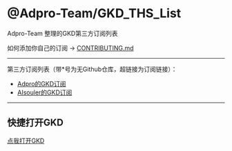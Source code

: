 # @Adpro-Team/GKD_THS_List

Adpro-Team 整理的GKD第三方订阅列表

如何添加你自己的订阅 -> [CONTRIBUTING.md](./CONTRIBUTING.md)

---

第三方订阅列表（带*号为无Github仓库，超链接为订阅链接）：

- [Adpro的GKD订阅](https://github.com/Adpro-Team/GKD_subscription/tree/main)<br>
- [AIsouler的GKD订阅](https://github.com/AIsouler/GKD_subscription/tree/main)<br>


---

## 快捷打开GKD

[点我打开GKD](gkd://import)
